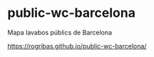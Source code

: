 # public-wc-barcelona
Mapa lavabos públics de Barcelona

https://rogribas.github.io/public-wc-barcelona/
